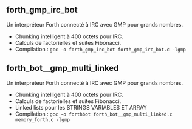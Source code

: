 ## forth_gmp_irc_bot
Un interpréteur Forth connecté à IRC avec GMP pour grands nombres.
- Chunking intelligent à 400 octets pour IRC.
- Calculs de factorielles et suites Fibonacci.
- Compilation : `gcc -o forth_gmp_irc_bot forth_gmp_irc_bot.c -lgmp`
## forth_bot__gmp_multi_linked
Un interpréteur Forth connecté à IRC avec GMP pour grands nombres.
- Chunking intelligent à 400 octets pour IRC.
- Calculs de factorielles et suites Fibonacci.
- Linked lists pour les STRINGS VARIABLES ET ARRAY 
- Compilation : `gcc -o forthbot forth_bot__gmp_multi_linked.c memory_forth.c -lgmp`

